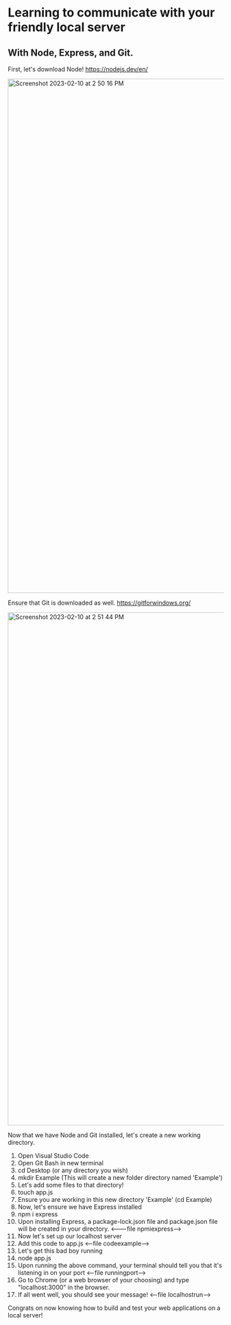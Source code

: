 # Learning to communicate with your friendly local server
## With Node, Express, and Git.

First, let's download Node! https://nodejs.dev/en/ 

<img width="1196" alt="Screenshot 2023-02-10 at 2 50 16 PM" src="https://user-images.githubusercontent.com/92462575/218196757-0cc37418-7a99-4beb-ba76-6d07fc04c5cf.png">

Ensure that Git is downloaded as well. https://gitforwindows.org/

<img width="1193" alt="Screenshot 2023-02-10 at 2 51 44 PM" src="https://user-images.githubusercontent.com/92462575/218196915-ea602b8d-19cc-4940-869b-7ddc4b85bd0d.png">

Now that we have Node and Git installed, let's create a new working directory.


1. Open Visual Studio Code 
2. Open Git Bash in new terminal
3. cd Desktop (or any directory you wish)
4. mkdir Example (This will create a new folder directory named 'Example')
5. Let's add some files to that directory!
7. touch app.js
8. Ensure you are working in this new directory 'Example' (cd Example)
9. Now, let's ensure we have Express installed
10. npm i express
11. Upon installing Express, a package-lock.json file and package.json file will be created in your directory. <---file npmiexpress-->
12. Now let's set up our localhost server
13. Add this code to app.js <--file codeexample-->
14. Let's get this bad boy running
15. node app.js
16. Upon running the above command, your terminal should tell you that it's listening in on your port <--file runningport-->
17. Go to Chrome (or a web browser of your choosing) and type "localhost:3000" in the browser. 
18. If all went well, you should see your message! <--file localhostrun-->

Congrats on now knowing how to build and test your web applications on a local server!
